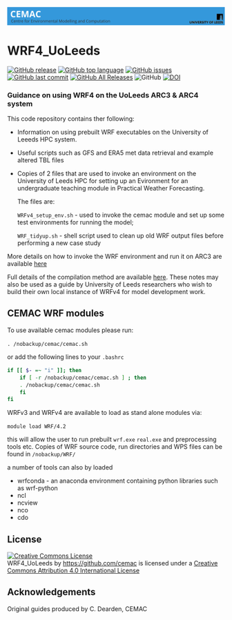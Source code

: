 <div align="center">
<a href="https://www.cemac.leeds.ac.uk/">
  <img src="https://github.com/cemac/cemac_generic/blob/master/Images/cemac.png"></a>
  <br>
</div>


# WRF4_UoLeeds

 [![GitHub release](https://img.shields.io/github/release/cemac/WRF4_UoLeeds.svg)](https://github.com/cemac/WRF4_UoLeeds/releases) [![GitHub top language](https://img.shields.io/github/languages/top/cemac/WRF4_UoLeeds.svg)](https://github.com/cemac/WRF4_UoLeeds) [![GitHub issues](https://img.shields.io/github/issues/cemac/WRF4_UoLeeds.svg)](https://github.com/cemac/WRF4_UoLeeds/issues) [![GitHub last commit](https://img.shields.io/github/last-commit/cemac/WRF4_UoLeeds.svg)](https://github.com/cemac/WRF4_UoLeeds/commits/master) [![GitHub All Releases](https://img.shields.io/github/downloads/cemac/WRF4_UoLeeds/total.svg)](https://github.com/cemac/WRF4_UoLeeds/releases) ![GitHub](https://img.shields.io/github/license/cemac/WRF4_UoLeeds.svg) [![DOI](https://zenodo.org/badge/151231657.svg)](https://zenodo.org/doi/10.5281/zenodo.6594623)


### Guidance on using WRF4 on the UoLeeds ARC3 & ARC4 system

This code repository contains ther following:

* Information on using prebuilt WRF executables on the University of Leeeds HPC system. 
* Useful scripts such as GFS and ERA5 met data retrieval and example altered TBL files
* Copies of 2 files that are used to invoke an environment on the University of Leeds HPC for setting up an Evironment for an undergraduate teaching module in Practical Weather Forecasting.

	The files are: 

	```WRFv4_setup_env.sh``` - used to invoke the cemac module and set up some test environments for running the model;

	```WRF_tidyup.sh``` - shell script used to clean up old WRF output files before performing a new case study

More details on how to invoke the WRF environment and run it on ARC3 are available [here](https://github.com/cemac-tech/WRF4_UoLeeds/wiki/WRFv4-on-ARC3:-User-documentation)

Full details of the compilation method are available [here](https://github.com/cemac-tech/WRF4_UoLeeds/wiki/Compiling-WRFv4.0-on-ARC3). These notes may also be used as a guide by University of Leeds researchers who wish to build their own local instance of WRFv4 for model development work. 

## CEMAC WRF modules

To use available cemac modules please run:

`. /nobackup/cemac/cemac.sh`

or add the following lines to your `.bashrc`

```bash
if [[ $- =~ "i" ]]; then
    if [ -r /nobackup/cemac/cemac.sh ] ; then
	. /nobackup/cemac/cemac.sh
    fi
fi

```

WRFv3 and WRFv4 are available to load as stand alone modules via:

`module load WRF/4.2` 

this will allow the user to run prebuilt `wrf.exe` `real.exe` and preprocessing tools etc. Copies of WRF source code, run directories and WPS files can be found in `/nobackup/WRF/`

a number of tools can also by loaded

* wrfconda - an anaconda environment containing python libraries such as wrf-python 
* ncl
* ncview
* nco
* cdo


## License

<a rel="license" href="http://creativecommons.org/licenses/by/4.0/"><img alt="Creative Commons License" style="border-width:0" src="https://i.creativecommons.org/l/by/4.0/88x31.png" /></a><br /><span xmlns:dct="http://purl.org/dc/terms/" property="dct:title">WRF4_UoLeeds</span> by <a xmlns:cc="http://creativecommons.org/ns#" href="https://github.com/cemac" property="cc:attributionName" rel="cc:attributionURL">https://github.com/cemac</a> is licensed under a <a rel="license" href="http://creativecommons.org/licenses/by/4.0/">Creative Commons Attribution 4.0 International License</a>

## Acknowledgements

Original guides produced by C. Dearden, CEMAC
